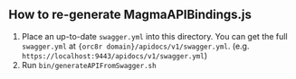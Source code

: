 ## How to re-generate MagmaAPIBindings.js
1. Place an up-to-date `swagger.yml` into this directory.
   You can get the full `swagger.yml` at `{orc8r domain}/apidocs/v1/swagger.yml`. 
   (e.g. `https://localhost:9443/apidocs/v1/swagger.yml`)
2. Run `bin/generateAPIFromSwagger.sh`
